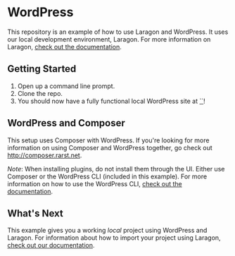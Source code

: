 # WordPress

This repository is an example of how to use Laragon and WordPress. It uses our local development environment, Laragon. For more information on Laragon, [check out the documentation](https://laragon.org/).

## Getting Started

1. Open up a command line prompt.
2. Clone the repo.
3. You should now have a fully functional local WordPress site at [``](http://wordpress-nginx.docker.amazee.io)!

## WordPress and Composer

This setup uses Composer with WordPress. If you're looking for more information on using Composer and WordPress together, go check out http://composer.rarst.net.

*Note*: When installing plugins, do not install them through the UI. Either use Composer or the WordPress CLI (included in this example). For more information on how to use the WordPress CLI, [check out the documentation](https://wp-cli.org/).

## What's Next

This example gives you a working *local* project using WordPress and Laragon. For information about how to import your project using Laragon, [check out our documentation](https://forum.laragon.org/topic/1566/moving-live-wordpress-site-to-laragon).
